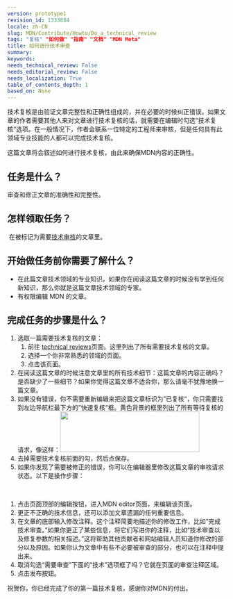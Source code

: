 ```yaml
---
version: prototype1
revision_id: 1333884
locale: zh-CN
slug: MDN/Contribute/Howto/Do_a_technical_review
tags: "复核" "如何做" "指南" "文档" "MDN Meta"
title: 如何进行技术审查
summary: 
keywords: 
needs_technical_review: False
needs_editorial_review: False
needs_localization: True
table_of_contents_depth: 1
based_on: None
---
```

<p class="summary">技术复核是由验证文章完整性和正确性组成的，并在必要的时候纠正错误。如果文章的作者需要其他人来对文章进行技术复核的话，就需要在编辑时勾选”技术复核“选项。在一般情况下，作者会联系一位特定的工程师来审核，但是任何具有此领域专业技能的人都可以完成技术复核。</p>

<p><span class="seoSummary">这篇文章将会叙述如何进行技术复核，由此来确保MDN内容的正确性。</span></p>

<h2 id="任务是什么？">任务是什么？</h2>

<p>审查和修正文章的准确性和完整性。</p>

<h2 id="怎样领取任务？">怎样领取任务？</h2>

<p>&nbsp;在被标记为需要<a href="/en-US/docs/needs-review/technical">技术审核</a>的文章里。</p>

<h2 id="开始做任务前你需要了解什么？">开始做任务前你需要了解什么？</h2>

<ul>
 <li>在此篇文章技术领域的专业知识。如果你在阅读这篇文章的时候没有学到任何新知识，那么你就是这篇文章技术领域的专家。</li>
 <li>有权限编辑 MDN 的文章。</li>
</ul>

<h2 id="完成任务的步骤是什么？">完成任务的步骤是什么？</h2>

<ol>
 <li>选取一篇需要技术复核的文章：
  <ol>
   <li>前往 <a href="/en-US/docs/needs-review/technical">technical reviews</a>页面。这里列出了所有需要技术复核的文章。</li>
   <li>选择一个你非常熟悉的领域的页面。</li>
   <li>点击该页面。</li>
  </ol>
 </li>
 <li>在阅读这篇文章的时候注意文章里的所有技术细节：这篇文章的内容正确吗？是否缺少了一些细节？如果你觉得这篇文章不适合你，那么请毫不犹豫地换一篇文章。</li>
 <li>如果没有错误，你不需要重新编辑来把这篇文章标识为”已复核“，你只需要找到左边导航栏最下方的”快速复核“框。黄色背景的框里列出了所有等待复核的请求，像这样：<img alt="" src="https://mdn.mozillademos.org/files/13016/SidebarTechReviewRequested.png" style="height:93px; width:321px" /></li>
 <li>去掉需要技术复核前面的勾，然后点保存。</li>
 <li>如果你发现了需要被修正的错误，你可以在编辑器里修改这篇文章的审核请求状态。以下是操作步骤：</li>
</ol>

<p>&nbsp;</p>

<ol>
 <li>点击页面顶部的编辑按钮，进入MDN editor页面，来编辑该页面。</li>
 <li>更正不正确的技术信息，还可以添加文章遗漏的任何重要信息。</li>
 <li>在文章的底部输入修改注释。这个注释简要地描述你的修改工作，比如“完成技术审查。”如果你更正了某些信息，将它们写进你的注释，比如“技术审查以及修复参数的相关描述。”这将帮助其他贡献者和网站编辑人员知道你修改的部分以及原因。如果你认为文章中有些不必要被审查的部分，也可以在注释中提出来。</li>
 <li>取消勾选“需要审查”下面的“技术”选项框了吗？它就在页面的审查注释区域。</li>
 <li>点击发布按钮。</li>
</ol>

<p>祝贺你，你已经完成了你的第一篇技术复核，感谢你对MDN的付出。</p>

<p>&nbsp;</p>

